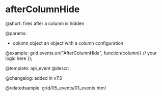 afterColumnHide
=============

@short: fires after a column is hidden


@params: 
- column   object  an object with a column configuration

@example:
grid.events.on("AfterColumnHide", function(column){
    // your logic here
});


@template: api_event
@descr:

@changelog: added in v7.0

@relatedsample: grid/05_events/01_events.html
